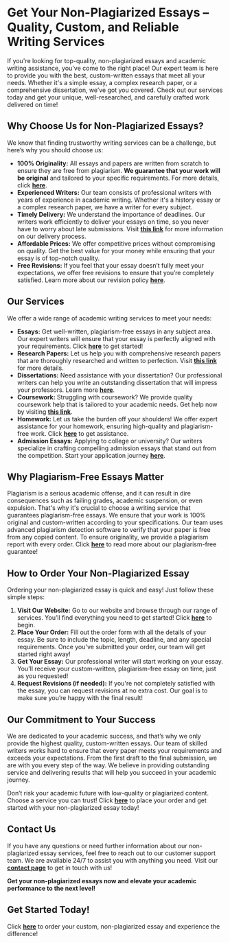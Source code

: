 # Get Your Non-Plagiarized Essays – Quality, Custom, and Reliable Writing Services

If you're looking for top-quality, non-plagiarized essays and academic writing assistance, you've come to the right place! Our expert team is here to provide you with the best, custom-written essays that meet all your needs. Whether it's a simple essay, a complex research paper, or a comprehensive dissertation, we’ve got you covered. Check out our services today and get your unique, well-researched, and carefully crafted work delivered on time!

## Why Choose Us for Non-Plagiarized Essays?

We know that finding trustworthy writing services can be a challenge, but here’s why you should choose us:

- **100% Originality:** All essays and papers are written from scratch to ensure they are free from plagiarism. **We guarantee that your work will be original** and tailored to your specific requirements. For more details, click [**here**](https://tinyurl.com/topessay?keyword=non+plagiarized+essays).
- **Experienced Writers:** Our team consists of professional writers with years of experience in academic writing. Whether it's a history essay or a complex research paper, we have a writer for every subject.
- **Timely Delivery:** We understand the importance of deadlines. Our writers work efficiently to deliver your essays on time, so you never have to worry about late submissions. Visit [**this link**](https://tinyurl.com/topessay?keyword=non+plagiarized+essays) for more information on our delivery process.
- **Affordable Prices:** We offer competitive prices without compromising on quality. Get the best value for your money while ensuring that your essay is of top-notch quality.
- **Free Revisions:** If you feel that your essay doesn’t fully meet your expectations, we offer free revisions to ensure that you’re completely satisfied. Learn more about our revision policy [**here**](https://tinyurl.com/topessay?keyword=non+plagiarized+essays).

## Our Services

We offer a wide range of academic writing services to meet your needs:

- **Essays:** Get well-written, plagiarism-free essays in any subject area. Our expert writers will ensure that your essay is perfectly aligned with your requirements. Click [**here**](https://tinyurl.com/topessay?keyword=non+plagiarized+essays) to get started!
- **Research Papers:** Let us help you with comprehensive research papers that are thoroughly researched and written to perfection. Visit [**this link**](https://tinyurl.com/topessay?keyword=non+plagiarized+essays) for more details.
- **Dissertations:** Need assistance with your dissertation? Our professional writers can help you write an outstanding dissertation that will impress your professors. Learn more [**here**](https://tinyurl.com/topessay?keyword=non+plagiarized+essays).
- **Coursework:** Struggling with coursework? We provide quality coursework help that is tailored to your academic needs. Get help now by visiting [**this link**](https://tinyurl.com/topessay?keyword=non+plagiarized+essays).
- **Homework:** Let us take the burden off your shoulders! We offer expert assistance for your homework, ensuring high-quality and plagiarism-free work. Click [**here**](https://tinyurl.com/topessay?keyword=non+plagiarized+essays) to get assistance.
- **Admission Essays:** Applying to college or university? Our writers specialize in crafting compelling admission essays that stand out from the competition. Start your application journey [**here**](https://tinyurl.com/topessay?keyword=non+plagiarized+essays).

## Why Plagiarism-Free Essays Matter

Plagiarism is a serious academic offense, and it can result in dire consequences such as failing grades, academic suspension, or even expulsion. That's why it's crucial to choose a writing service that guarantees plagiarism-free essays. We ensure that your work is 100% original and custom-written according to your specifications. Our team uses advanced plagiarism detection software to verify that your paper is free from any copied content. To ensure originality, we provide a plagiarism report with every order. Click [**here**](https://tinyurl.com/topessay?keyword=non+plagiarized+essays) to read more about our plagiarism-free guarantee!

## How to Order Your Non-Plagiarized Essay

Ordering your non-plagiarized essay is quick and easy! Just follow these simple steps:

1. **Visit Our Website:** Go to our website and browse through our range of services. You’ll find everything you need to get started! Click [**here**](https://tinyurl.com/topessay?keyword=non+plagiarized+essays) to begin.
2. **Place Your Order:** Fill out the order form with all the details of your essay. Be sure to include the topic, length, deadline, and any special requirements. Once you've submitted your order, our team will get started right away!
3. **Get Your Essay:** Our professional writer will start working on your essay. You'll receive your custom-written, plagiarism-free essay on time, just as you requested!
4. **Request Revisions (if needed):** If you're not completely satisfied with the essay, you can request revisions at no extra cost. Our goal is to make sure you’re happy with the final result!

## Our Commitment to Your Success

We are dedicated to your academic success, and that’s why we only provide the highest quality, custom-written essays. Our team of skilled writers works hard to ensure that every paper meets your requirements and exceeds your expectations. From the first draft to the final submission, we are with you every step of the way. We believe in providing outstanding service and delivering results that will help you succeed in your academic journey.

Don’t risk your academic future with low-quality or plagiarized content. Choose a service you can trust! Click [**here**](https://tinyurl.com/topessay?keyword=non+plagiarized+essays) to place your order and get started with your non-plagiarized essay today!

## Contact Us

If you have any questions or need further information about our non-plagiarized essay services, feel free to reach out to our customer support team. We are available 24/7 to assist you with anything you need. Visit our [**contact page**](https://tinyurl.com/topessay?keyword=non+plagiarized+essays) to get in touch with us!

**Get your non-plagiarized essays now and elevate your academic performance to the next level!**

## Get Started Today!

Click [**here**](https://tinyurl.com/topessay?keyword=non+plagiarized+essays) to order your custom, non-plagiarized essay and experience the difference!
